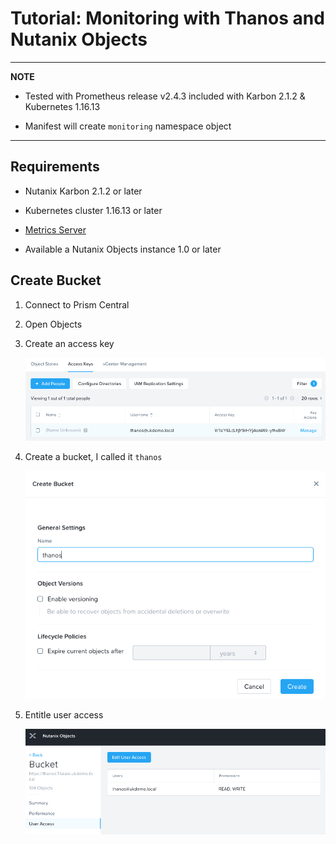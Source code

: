 # Tutorial: Monitoring with Thanos and Nutanix Objects

---
**NOTE**

* Tested with Prometheus release v2.4.3 included with Karbon 2.1.2 & Kubernetes 1.16.13

* Manifest will create `monitoring` namespace object

---

## Requirements

* Nutanix Karbon 2.1.2 or later

* Kubernetes cluster 1.16.13 or later

* [Metrics Server](../metrics-server/README.md)

* Available a Nutanix Objects instance 1.0 or later 

## Create Bucket

1. Connect to Prism Central

2. Open Objects

3. Create an access key

   ![Create bucket](images/01_objects_keys.png)

4. Create a bucket, I called it `thanos`

   ![Create bucket](images/02_objects_bucket.png)

5. Entitle user access

   ![Create bucket](images/03_objects_useraccess.png)
